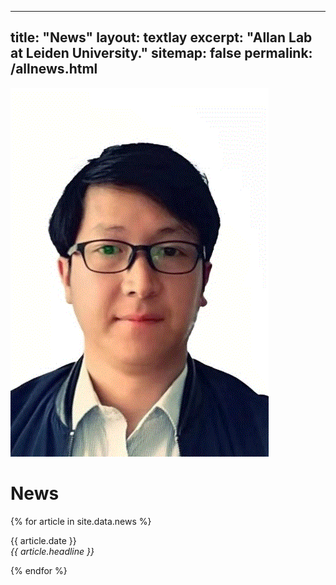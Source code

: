 
---
title: "News"
layout: textlay
excerpt: "Allan Lab at Leiden University."
sitemap: false
permalink: /allnews.html
---
![Image text](../images/xuefengzhu.png)
# News

{% for article in site.data.news %}
<p>{{ article.date }} <br>
<em>{{ article.headline }}</em></p>
{% endfor %}
